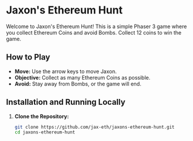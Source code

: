 # Jaxon's Ethereum Hunt

Welcome to Jaxon's Ethereum Hunt! This is a simple Phaser 3 game where you collect Ethereum Coins and avoid Bombs. Collect 12 coins to win the game.

## How to Play

- **Move:** Use the arrow keys to move Jaxon.
- **Objective:** Collect as many Ethereum Coins as possible.
- **Avoid:** Stay away from Bombs, or the game will end.

## Installation and Running Locally

1. **Clone the Repository:**
   
   ```bash
   git clone https://github.com/jax-eth/jaxons-ethereum-hunt.git
   cd jaxons-ethereum-hunt
